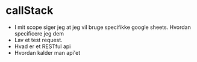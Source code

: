 # callStack

- I mit scope siger jeg at jeg vil bruge specifikke google sheets. Hvordan specificere jeg dem
- Lav et test request.
- Hvad er et RESTful api
- Hvordan kalder man api'et
